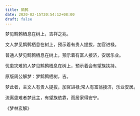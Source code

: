 ```yaml
---
title: 鹪鹩
date: 2020-02-15T20:54:12+08:00
draft: false
---
```


梦见鹪鹩栖息在树上，吉祥之兆。

文人梦见鹪鹩栖息在树上，预示着有贵人提拔，加官进禄。

普通人梦见鹪鹩栖息在树上，预示着有富人接济，安居乐业。

忧患灾难的人梦见鹪鹩栖息在树上，预示着会有望族扶持。

原版周公解梦：梦鹪鹩栖树，吉。

梦此者，主文人有贵人提拔，加官进禄;常人有富翁接济，乐业安居。

流离患难者梦此主，有望族依靠，而居家得安宁。

《梦林玄解》